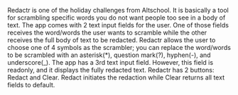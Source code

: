 Redactr is one of the holiday challenges from Altschool. It is basically a tool for scrambling specific words you do not want people too see in a body of text.
The app comes with 2 text input fields for the user. One of those fields receives the word/words the user wants to scramble while the other receives the full body of text to be redacted.
Redactr allows the user to choose one of 4 symbols as the scrambler; you can replace the word/words to be scrambled with an asterisk(*), question mark(?), hyphen(-), and underscore(_).
The app has a 3rd text input field. However, this field is readonly, and it displays the fully redacted text.
Redactr has 2 buttons: Redact and Clear. Redact initiates the redaction while Clear returns all text fields to default.
